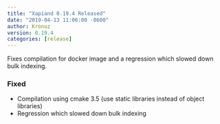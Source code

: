 ```yaml
---
title: "Xapiand 0.19.4 Released"
date: "2019-04-13 11:06:00 -0600"
author: Kronuz
version: 0.19.4
categories: [release]
---
```


Fixes compilation for docker image and a regression which slowed down bulk indexing.


### Fixed
- Compilation using cmake 3.5 (use static libraries instead of object libraries)
- Regression which slowed down bulk indexing

